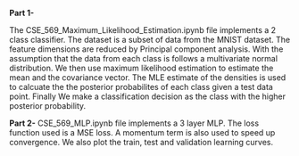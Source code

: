 <div style="text-align: left"> 

**Part 1-**

The CSE_569_Maximum_Likelihood_Estimation.ipynb file implements a 2 class classifier. The dataset is a subset of data from the MNIST dataset. The feature dimensions are reduced by Principal component analysis.
With the assumption that the data from each class is follows a multivariate normal distribution. We then use maximum likelihood estimation to estimate the mean and the covariance vector.
The MLE estimate of the densities is used to calcuate the the posterior probabilites of each class given a test data point.
Finally We make a classification decision as the class with the higher posterior probability.

**Part 2-**
CSE_569_MLP.ipynb file implements a 3 layer MLP. The loss function used is a MSE loss. A momentum term is also used to speed up convergence. We also plot the train, test and validation learning curves.
</div>
